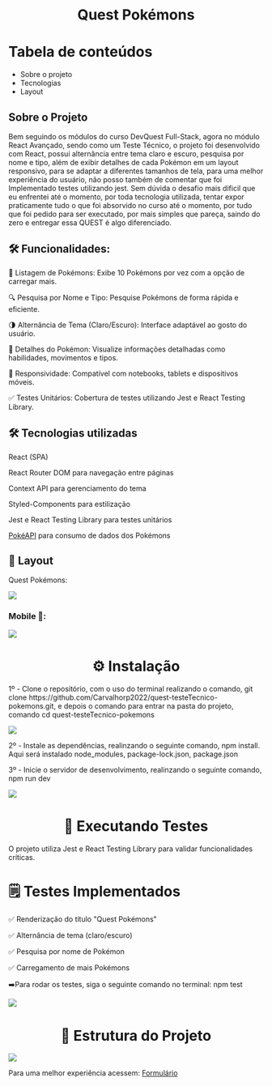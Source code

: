 <h1 align="center">Quest Pokémons</h1>

Tabela de conteúdos
=================

   * Sobre o projeto
   * Tecnologias
   * Layout
## Sobre o Projeto

<p>Bem seguindo os módulos do curso DevQuest Full-Stack, agora no módulo React Avançado, sendo como um Teste Técnico, o projeto foi desenvolvido com React, possui alternância entre tema claro e escuro, pesquisa por nome e tipo, além de exibir detalhes de cada Pokémon em um layout responsivo, para se adaptar a diferentes tamanhos de tela, para uma melhor experiência do usuário, não posso também de comentar que foi Implementado testes utilizando jest. Sem dúvida o desafio mais dificil que eu enfrentei até o momento, por toda tecnologia utilizada, tentar expor praticamente tudo o que foi absorvido no curso até o momento, por tudo que foi pedido para ser executado, por mais simples que pareça, saindo do zero e entregar essa QUEST é algo diferenciado.</p>

## 🛠 Funcionalidades:

<p>📜 Listagem de Pokémons: Exibe 10 Pokémons por vez com a opção de carregar mais.</p>

<p>🔍 Pesquisa por Nome e Tipo: Pesquise Pokémons de forma rápida e eficiente.</p>

<p>🌗 Alternância de Tema (Claro/Escuro): Interface adaptável ao gosto do usuário.</p>

<p>📄 Detalhes do Pokémon: Visualize informações detalhadas como habilidades, movimentos e tipos.</p>

<p>📱 Responsividade: Compatível com notebooks, tablets e dispositivos móveis.</p>

<p>✅ Testes Unitários: Cobertura de testes utilizando Jest e React Testing Library.</p>


## 🛠 Tecnologias utilizadas

<p>React (SPA)</p>

<p>React Router DOM para navegação entre páginas</p>

<p>Context API para gerenciamento do tema</p>

<p>Styled-Components para estilização</p>

<p>Jest e React Testing Library para testes unitários</p>

<a  href=https://pokeapi.co/ target="_blank">PokéAPI</a> para consumo de dados dos Pokémons


## 🎨 Layout

<p>Quest Pokémons:</p>
<img src="./src/images/Pokemons.gif">




### Mobile 📱:

<img src="./src/images/PokemonsMobile.gif">


<h1 align="center">⚙️ Instalação</h1>
<p>1º - Clone o repositório, com o uso do terminal realizando o comando, git clone https://github.com/Carvalhorp2022/quest-testeTecnico-pokemons.git, e depois o comando para entrar na pasta do projeto, comando cd quest-testeTecnico-pokemons</p>
<img src="./src/images/terminalClone.png.png">

<p>2º - Instale as dependências, realinzando o seguinte comando, npm install. Aqui será instalado node_modules, package-lock.json, package.json</p>

<p>3º - Inicie o servidor de desenvolvimento, realinzando o seguinte comando, npm run dev</p>
<img src="./src/images/terminalIniciarServidor.png">

<h1 align="center">🧪 Executando Testes</h1>

<p>O projeto utiliza Jest e React Testing Library para validar funcionalidades críticas.</p>

<h1>🗒️ Testes Implementados</h1>

<p>✅ Renderização do título "Quest Pokémons"</p>

<p>✅ Alternância de tema (claro/escuro)</p>

<p>✅ Pesquisa por nome de Pokémon</p>

<p>✅ Carregamento de mais Pokémons</p>

<p>➡️Para rodar os testes, siga o seguinte comando no terminal: npm test </p>
<img src="./src/images/rodarTeste.png">

<h1 align="center">📂 Estrutura do Projeto</h1>
<img src="./src/images/estruturaProjeto.png">


<p >Para uma melhor experiência acessem:
      <a  href=https://carvalhorp2022.github.io/form-with-validation/ target="_blank">Formulário</a>
</p>

